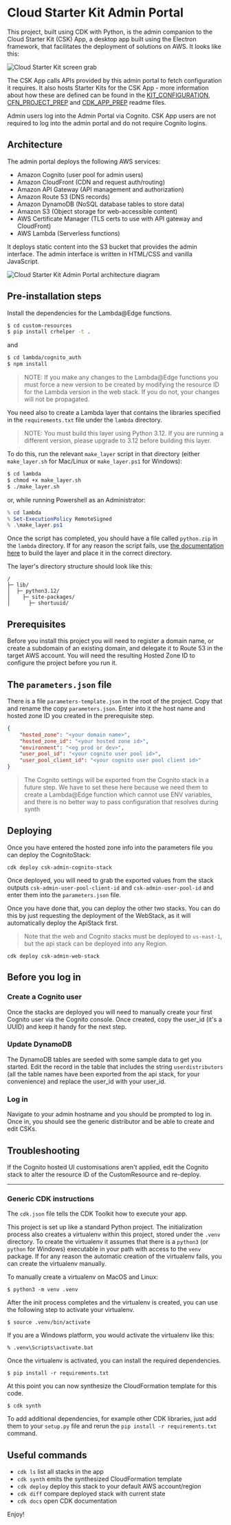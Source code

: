 
# Cloud Starter Kit Admin Portal

This project, built using CDK with Python, is the admin companion to the Cloud Starter Kit (CSK) App, a desktop app 
built using the Electron framework, that facilitates the deployment of solutions
on AWS. It looks like this:

![Cloud Starter Kit screen grab](www/images/main-screen-generic.png "Cloud Starter Kit")

The CSK App calls APIs provided by this admin portal to fetch configuration it requires. It also hosts Starter Kits for the CSK App - more information about how these are defined can be found in the [KIT_CONFIGURATION](KIT_CONFIGURATION.md),  [CFN_PROJECT_PREP](CFN_PROJECT_PREP.md) and [CDK_APP_PREP](CDK_APP_PREP.md) readme files.

Admin users log into the Admin Portal via Cognito. CSK App users are not required to log into the admin portal and do not require Cognito logins.

## Architecture

The admin portal deploys the following AWS services:

* Amazon Cognito (user pool for admin users)
* Amazon CloudFront (CDN and request auth/routing)
* Amazon API Gateway (API management and authorization)
* Amazon Route 53 (DNS records)
* Amazon DynamoDB (NoSQL database tables to store data)
* Amazon S3 (Object storage for web-accessible content)
* AWS Certificate Manager (TLS certs to use with API gateway and CloudFront)
* AWS Lambda (Serverless functions)

It deploys static content into the S3 bucket that provides the admin interface. The admin interface is written in HTML/CSS and vanilla JavaScript.

![Cloud Starter Kit Admin Portal architecture diagram](assets/csk-admin-architecture.png "Cloud Starter Kit Admin Portal architecture")

## Pre-installation steps

Install the dependencies for the Lambda@Edge functions.

``` bash
$ cd custom-resources
$ pip install crhelper -t .
```

and 

``` bash
$ cd lambda/cognito_auth
$ npm install
```

>NOTE: If you make any changes to the Lambda@Edge functions you must force a new version to be created by modifying the resource ID for the Lambda version in the web stack. If you do not, your changes will not be propagated.

You need also to create a Lambda layer that contains the libraries specified in the `requirements.txt` file under the `lambda` directory. 

>NOTE: You must build this layer using Python 3.12. If you are running a different version, please upgrade to 3.12 before building this layer.

To do this, run the relevant `make_layer` script in that directory (either `make_layer.sh` for Mac/Linux or `make_layer.ps1` for Windows):

``` bash
$ cd lambda
$ chmod +x make_layer.sh
$ ./make_layer.sh
```

or, while running Powershell as an Administrator:

``` powershell
% cd lambda
% Set-ExecutionPolicy RemoteSigned
% .\make_layer.ps1
```

Once the script has completed, you should have a file called `python.zip` in the `lambda` directory. If for any reason the script fails, use [the documentation here](https://docs.aws.amazon.com/lambda/latest/dg/python-layers.html) to build the layer and place it in the correct directory.   

The layer's directory structure should look like this:

```
/
├─ lib/
│  ├─ python3.12/ 
│    ├─ site-packages/
│      ├─ shortuuid/
```

## Prerequisites

Before you install this project you will need to register a domain name, or create 
a subdomain of an existing domain, and delegate it to Route 53 in the target AWS 
account. You will need the resulting Hosted Zone ID to configure the project before
you run it.

## The `parameters.json` file

There is a file `parameters-template.json` in the root of the project. Copy that and
rename the copy `parameters.json`. Enter into it the host name and hosted zone ID you 
created in the prerequisite step.

```json
{
    "hosted_zone": "<your domain name>",
    "hosted_zone_id": "<your hosted zone id>",
    "environment": "<eg prod or dev>",
    "user_pool_id": "<your cognito user pool id>",
    "user_pool_client_id": "<your cognito user pool client id>"
}
```

>The Cognito settings will be exported from the Cognito stack in a future step. We have to set these here because we need them to create a Lambda@Edge function which cannot use ENV variables, and there is no better way to pass configuration that resolves
during synth

## Deploying

Once you have entered the hosted zone info into the parameters file you can deploy the CognitoStack:

```
cdk deploy csk-admin-cognito-stack
```

Once deployed, you will need to grab the exported values from the
stack outputs `csk-admin-user-pool-client-id` and `csk-admin-user-pool-id` and enter them into the `parameters.json` file.

Once you have done that, you can deploy the other two stacks. You can do this by just requesting the deployment of the WebStack, as it will automatically deploy the ApiStack first.

>Note that the web and Cognito stacks must be deployed to `us-east-1`, but the api stack can be deployed into any Region.

```
cdk deploy csk-admin-web-stack
```

## Before you log in

### Create a Cognito user

Once the stacks are deployed you will need to manually create 
your first Cognito user via the Cognito console. Once created, copy the user_id (it's a UUID) and keep it handy for the next step.

### Update DynamoDB

The DynamoDB tables are seeded with some sample data to get you started. Edit the record in the table that includes the string `userdistributors` (all the table names have been exported from the api stack, for your convenience) and replace the user_id with your user_id.

### Log in

Navigate to your admin hostname and you should be prompted to log in. Once in, you should see the generic distributor and be able to create and edit CSKs.

## Troubleshooting

If the Cognito hosted UI customisations aren't applied, edit the Cognito stack to alter the resource ID of the CustomResource and re-deploy.

---

### Generic CDK instructions

The `cdk.json` file tells the CDK Toolkit how to execute your app.

This project is set up like a standard Python project.  The initialization
process also creates a virtualenv within this project, stored under the `.venv`
directory.  To create the virtualenv it assumes that there is a `python3`
(or `python` for Windows) executable in your path with access to the `venv`
package. If for any reason the automatic creation of the virtualenv fails,
you can create the virtualenv manually.

To manually create a virtualenv on MacOS and Linux:

```
$ python3 -m venv .venv
```

After the init process completes and the virtualenv is created, you can use the following
step to activate your virtualenv.

```
$ source .venv/bin/activate
```

If you are a Windows platform, you would activate the virtualenv like this:

```
% .venv\Scripts\activate.bat
```

Once the virtualenv is activated, you can install the required dependencies.

```
$ pip install -r requirements.txt
```

At this point you can now synthesize the CloudFormation template for this code.

```
$ cdk synth
```

To add additional dependencies, for example other CDK libraries, just add
them to your `setup.py` file and rerun the `pip install -r requirements.txt`
command.

## Useful commands

 * `cdk ls`          list all stacks in the app
 * `cdk synth`       emits the synthesized CloudFormation template
 * `cdk deploy`      deploy this stack to your default AWS account/region
 * `cdk diff`        compare deployed stack with current state
 * `cdk docs`        open CDK documentation

Enjoy!
